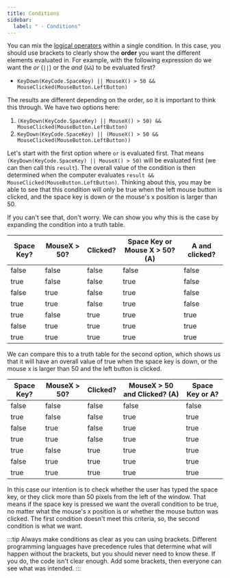 ```yaml
---
title: Conditions
sidebar:
  label: " - Conditions"
---
```


You can mix the [logical operators](/book/part-1-instructions/3-control-flow/2-trailside/01-2-logic-operators) within a single condition. In this case, you should use brackets to clearly show the **order** you want the different elements evaluated in. For example, with the following expression do we want the *or* (`||`) or the *and* (`&&`) to be evaluated first?

- `KeyDown(KeyCode.SpaceKey) || MouseX() > 50 && MouseClicked(MouseButton.LeftButton)`

The results are different depending on the order, so it is important to think this through.
We have two options here:

1. `(KeyDown(KeyCode.SpaceKey) || MouseX() > 50) && MouseClicked(MouseButton.LeftButton)`
2. `KeyDown(KeyCode.SpaceKey) || (MouseX() > 50 && MouseClicked(MouseButton.LeftButton))`

Let's start with the first option where `or` is evaluated first. That means `(KeyDown(KeyCode.SpaceKey) || MouseX() > 50)` will be evaluated first (we can then call this `result`). The overall value of the condition is then determined when the computer evaluates `result && MouseClicked(MouseButton.LeftButton)`. Thinking about this, you may be able to see that this condition will only be true when the left mouse button is clicked, and the space key is down or the mouse's x position is larger than 50.

If you can't see that, don't worry.
We can show you why this is the case by expanding the condition into a truth table.

| Space Key? | MouseX > 50? | Clicked? | Space Key or Mouse X > 50? (A) | A and clicked? |
| --- | --- | --- | --- | --- |
| false | false | false | false | false |
| true | false | false | true | false |
| false | true | false | true | false |
| true | true | false | true | false |
| true | false | true | true | true |
| false | true | true | true | true |
| true | true | true | true | true |

We can compare this to a truth table for the second option, which shows us that it will have an overall value of true when the space key is down, or the mouse x is larger than 50 and the left button is clicked.

| Space Key? | MouseX > 50? | Clicked? | MouseX > 50 and Clicked? (A) | Space Key or A? |
| --- | --- | --- | --- | --- |
| false | false | false | false | false |
| true | false | false | true | true |
| false | true | false | true | true |
| true | true | false | true | true |
| true | false | true | true | true |
| false | true | true | true | true |
| true | true | true | true | true |

In this case our intention is to check whether the user has typed the space key, or they click more than 50 pixels from the left of the window.
That means if the space key is pressed we want the overall condition to be true, no matter what the mouse's x position is or whether the mouse button was clicked.
The first condition doesn't meet this criteria, so, the second condition is what we want.

:::tip
Always make conditions as clear as you can using brackets. Different programming languages have precedence rules that determine what will happen without the brackets, but you should never need to know these. If you do, the code isn't clear enough. Add some brackets, then everyone can see what was intended.
:::
